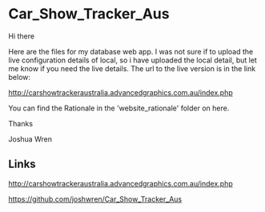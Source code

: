 # Car_Show_Tracker_Aus

Hi there

Here are the files for my database web app. I was not sure if to upload the live configuration details of local, so i have uploaded the local detail, but let me know if you need the live details.
The url to the live version is in the link below:

http://carshowtrackeraustralia.advancedgraphics.com.au/index.php

You can find the Rationale in the 'website_rationale' folder on here.

Thanks

Joshua Wren

## Links
http://carshowtrackeraustralia.advancedgraphics.com.au/index.php

https://github.com/joshwren/Car_Show_Tracker_Aus
